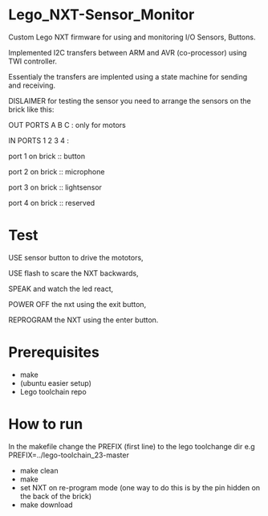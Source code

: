 # Lego_NXT-Sensor_Monitor
Custom Lego NXT firmware for using and monitoring I/O Sensors, Buttons.

Implemented I2C transfers between ARM and AVR (co-processor) using TWI controller.

Essentialy the transfers are implented using a state machine for sending and receiving.

DISLAIMER for testing the sensor you need to arrange the sensors on the brick like this:

OUT PORTS A B C : 
only for motors

IN PORTS 1 2 3 4 :

port 1 on brick :: button

port 2 on brick :: microphone

port 3 on brick :: lightsensor

port 4 on brick :: reserved

# Test
USE sensor button to drive the mototors, 

USE flash to scare the NXT backwards,

SPEAK and watch the led react,

POWER OFF the nxt using the exit button,

REPROGRAM the NXT using the enter button.


# Prerequisites
- make
- (ubuntu easier setup)
- Lego toolchain repo

# How to run
In the makefile change the PREFIX (first line) to the lego toolchange dir e.g PREFIX=../lego-toolchain_23-master

- make clean
- make
- set NXT on re-program mode (one way to do this is by the pin hidden on the back of the brick)
- make download
